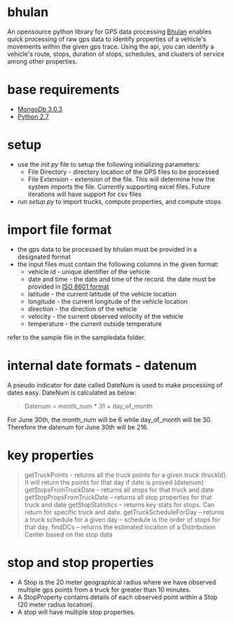 # bhulan
An opensource python library for GPS data processing
[Bhulan](https://en.wikipedia.org/wiki/Indus_river_dolphin) enables quick processing of raw gps data to identify properties of a vehicle's movements within the given gps trace. Using the api, you can identify a vehicle's route, stops, duration of stops, schedules, and clusters of service among other properties. 

# base requirements
* [MongoDb 3.0.3](https://docs.mongodb.org/getting-started/shell/installation/)
* [Python 2.7](https://www.python.org/download/releases/2.7/)

# setup
* use the *init.py* file to setup the following initializing parameters:
    * File Directory - directory location of the GPS files to be processed
    * File Extension - extension of the file. This will determine how the system imports the file. Currently supporting excel files. Future iterations will have support for csv files
* run *setup.py* to import trucks, compute properties, and compute stops

# import file format
* the gps data to be processed by bhulan must be provided in a designated format
* the input files must contain the following columns in the given format:
    * vehicle id - unique identifier of the vehicle
    * date and time - the date and time of the record. the date must be provided in [ISO 8601 format](https://en.wikipedia.org/wiki/ISO_8601)
    * latitude - the current latitude of the vehicle location
    * longitude - the current longitude of the vehicle location
    * direction - the direction of the vehicle
    * velocity - the current observed velocity of the vehicle
    * temperature - the current outside temperature
    
refer to the sample file in the sampledata folder. 

# internal date formats - datenum
A pseudo indicator for date called DateNum is used to make processing of dates easy. 
DateNum is calculated as below:
>Datenum = month_num * 31 + day_of_month

For June 30th, the month_num will be 6 while day_of_month will be 30. Therefore the datenum for June 30th will be 216.

# key properties
> getTruckPoints - returns all the truck points for a given truck (truckId). It will return the points for that day if date is proved (datenum)
> getStopsFromTruckDate – returns all stops for that truck and date
> getStopPropsFromTruckDate – returns all stop properties for that truck and date
> getStopStatistics – returns key stats for stops. Can return for specific truck and date.
> getTruckScheduleForDay – returns a truck schedule for a given day – schedule is the order of stops for that day.
> findDCs – returns the estimated location of a Distribution Center based on the stop data

# stop and stop properties
* A Stop is the 20 meter geographical radius where we have observed multiple gps points from a truck for greater than 10 minutes. 
* A StopProperty contains details of each observed point within a Stop (20 meter radius location).
* A stop will have multiple stop properties.